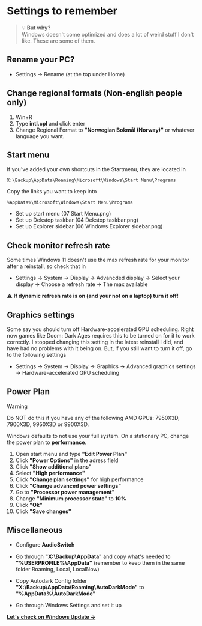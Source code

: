 # Settings to remember

> 💡 **But why?**  
> Windows doesn't come optimized and does a lot of weird stuff I don't like. These are some of them.

## Rename your PC?
- Settings → Rename (at the top under Home)

## Change regional formats (Non-english people only)

1. Win+R
2. Type **intl.cpl** and click enter
3. Change Regional Format to **"Norwegian Bokmål (Norway)"** or whatever language you want.

## Start menu
If you've added your own shortcuts in the Startmenu, they are located in 

```
X:\Backup\AppData\Roaming\Microsoft\Windows\Start Menu\Programs
```
Copy the links you want to keep into
```
%AppData%\Microsoft\Windows\Start Menu\Programs
```
- Set up start menu (07 Start Menu.png)
- Set up Dekstop taskbar (04 Dekstop taskbar.png)
- Set up Explorer sidebar (06 Windows Explorer sidebar.png)

## Check monitor refresh rate

Some times Windows 11 doesn't use the max refresh rate for your monitor after a reinstall, so check that in

- Settings → System → Display → Advancded display → Select your display → Choose a refresh rate → The max available

⚠️ **If dynamic refresh rate is on (and your not on a laptop) turn it off!**

## Graphics settings
Some say you should turn off Hardware-accelerated GPU scheduling. Right now games like Doom: Dark Ages requires this to be turned on for it to work correctly. I stopped changing this setting in the latest reinstall I did, and have had no problems with it being on. But, if you still want to turn it off, go to the following settings


- Settings → System → Display → Graphics → Advanced graphics settings → Hardware-accelerated GPU scheduling

## Power Plan

> [!WARNING]
> Do NOT do this if you have any of the following AMD GPUs: 7950X3D, 7900X3D, 9950X3D or 9900X3D.

Windows defaults to not use your full system. On a stationary PC, change the power plan to **performance**.

1. Open start menu and type **"Edit Power Plan"**
2. Click **"Power Options"** in the adress field
3. Click **"Show additional plans"**
4. Select **"High performance"**
5. Click **"Change plan settings"** for high performance
6. Click **"Change advanced power settings"**
6. Go to **"Processor power management"**
7. Change **"Minimum processor state"** to **10%**
8. Click **"Ok"**
9. Click **"Save changes"**

## Miscellaneous

- Configure **AudioSwitch**

- Go through **"X:\Backup\AppData"** and copy what's needed to **"%USERPROFILE%\AppData"** (remember to keep them in the same folder Roaming, Local, LocalNow)

- Copy Autodark Config folder **"X:\Backup\AppData\Roaming\AutoDarkMode"** to **"%AppData%\AutoDarkMode"**

- Go through Windows Settings and set it up

**[Let's check on Windows Update →](windows-update.md)**